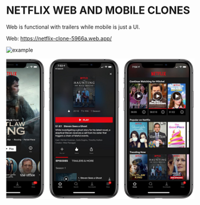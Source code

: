 # NETFLIX WEB AND MOBILE CLONES

Web is functional with trailers while mobile is just a UI.  

Web: https://netflix-clone-5966a.web.app/

![example](/netflix/web/netflix.gif)

![example](/netflix/mobile/netflix.jpg)
